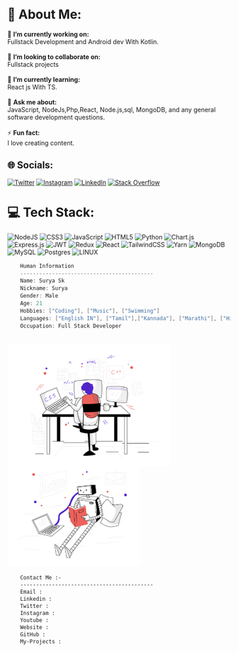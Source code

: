 # 💫 About Me:
🔭 **I’m currently working on:**  <br>Fullstack Development and Android dev With Kotlin.<br><br>👯 **I’m looking to collaborate on:**  <br>Fullstack projects<br><br>🌱 **I’m currently learning:**  <br> React js With TS.<br><br>💬 **Ask me about:**  <br>JavaScript, NodeJs,Php,React, Node.js,sql, MongoDB, and any general software development questions.<br><br>⚡ **Fun fact:**  <br>I love creating content.


## 🌐 Socials:
[![Twitter](https://img.shields.io/badge/Twitter-%231DA1F2.svg?logo=Twitter&logoColor=white)](https://twitter.com/suryask777) [![Instagram](https://img.shields.io/badge/Instagram-%23E4405F.svg?logo=Instagram&logoColor=white)](https://www.linkedin.com/in/surya-sundar-81a621258/) [![LinkedIn](https://img.shields.io/badge/LinkedIn-%230077B5.svg?logo=linkedin&logoColor=white)](https://www.linkedin.com/in/surya-sundar-81a621258/) [![Stack Overflow](https://img.shields.io/badge/-Stackoverflow-FE7A16?logo=stack-overflow&logoColor=white)](https://stackoverflow.com/users/20937711/suryask-official)

# 💻 Tech Stack:
![NodeJS](https://img.shields.io/badge/node.js-6DA55F?style=for-the-badge&logo=node.js&logoColor=white) ![CSS3](https://img.shields.io/badge/css3-%231572B6.svg?style=for-the-badge&logo=css3&logoColor=white) ![JavaScript](https://img.shields.io/badge/javascript-%23323330.svg?style=for-the-badge&logo=javascript&logoColor=%23F7DF1E) ![HTML5](https://img.shields.io/badge/html5-%23E34F26.svg?style=for-the-badge&logo=html5&logoColor=white)  ![Python](https://img.shields.io/badge/python-3670A0?style=for-the-badge&logo=python&logoColor=ffdd54)  ![Chart.js](https://img.shields.io/badge/chart.js-F5788D.svg?style=for-the-badge&logo=chart.js&logoColor=white) ![Express.js](https://img.shields.io/badge/express.js-%23404d59.svg?style=for-the-badge&logo=express&logoColor=%2361DAFB)  ![JWT](https://img.shields.io/badge/JWT-black?style=for-the-badge&logo=JSON%20web%20tokens) ![Redux](https://img.shields.io/badge/redux-%23593d88.svg?style=for-the-badge&logo=redux&logoColor=white) ![React](https://img.shields.io/badge/react-%2320232a.svg?style=for-the-badge&logo=react&logoColor=%2361DAFB) ![TailwindCSS](https://img.shields.io/badge/tailwindcss-%2338B2AC.svg?style=for-the-badge&logo=tailwind-css&logoColor=white) ![Yarn](https://img.shields.io/badge/yarn-%232C8EBB.svg?style=for-the-badge&logo=yarn&logoColor=white) ![MongoDB](https://img.shields.io/badge/MongoDB-%234ea94b.svg?style=for-the-badge&logo=mongodb&logoColor=white) ![MySQL](https://img.shields.io/badge/mysql-%2300f.svg?style=for-the-badge&logo=mysql&logoColor=white) ![Postgres](https://img.shields.io/badge/postgres-%23316192.svg?style=for-the-badge&logo=postgresql&logoColor=white) 	 ![LINUX](https://img.shields.io/badge/Linux-FCC624?style=for-the-badge&logo=linux&logoColor=black) 

<!-- Proudly created with GPRM ( https://gprm.itsvg.in ) -->

```csharp
    Human Information
    ------------------------------------------
    Name: Surya Sk
    Nickname: Surya
    Gender: Male
    Age: 21
    Hobbies: ["Coding"], ["Music"], ["Swimming"]
    Languages: ["English IN"], ["Tamil"],["Kannada"], ["Marathi"], ["Hindi"]
    Occupation: Full Stack Developer
```

<br>

<img align="left" src="svg/webdevelopment.svg" height="277px"/>

<br>
<br>
<br>
<br>
<br>

<img src="svg/artificialintelligence.svg" height="225px"/>

```
    Contact Me :-
    ------------------------------------------
    Email :
    Linkedin :
    Twitter :
    Instagram :
    Youtube :
    Website :
    GitHub :
    My-Projects :

```
